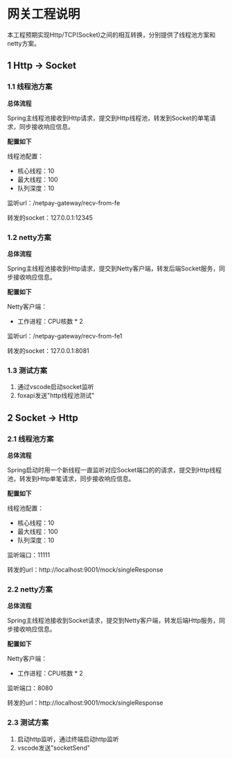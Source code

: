 # 网关工程说明

本工程预期实现Http/TCP(Socket)之间的相互转换，分别提供了线程池方案和netty方案。

## 1 Http -> Socket

### 1.1 线程池方案

**总体流程**

Spring主线程池接收到Http请求，提交到Http线程池，转发到Socket的单笔请求，同步接收响应信息。

**配置如下**

线程池配置：
 - 核心线程：10
 - 最大线程：100
 - 队列深度：10

监听url：/netpay-gateway/recv-from-fe

转发的socket：127.0.0.1:12345

### 1.2 netty方案

**总体流程**

Spring主线程池接收到Http请求，提交到Netty客户端，转发后端Socket服务，同步接收响应信息。

**配置如下**

Netty客户端：
 - 工作进程：CPU核数 * 2

监听url：/netpay-gateway/recv-from-fe1

转发的socket：127.0.0.1:8081

### 1.3 测试方案

 1. 通过vscode启动socket监听
 2. foxapi发送"http线程池测试"
 
## 2 Socket -> Http

### 2.1 线程池方案

**总体流程**

Spring启动时用一个新线程一直监听对应Socket端口的的请求，提交到Http线程池，转发到Http单笔请求，同步接收响应信息。

**配置如下**

线程池配置：
 - 核心线程：10
 - 最大线程：100
 - 队列深度：10

监听端口：11111

转发的url：http://localhost:9001/mock/singleResponse

### 2.2 netty方案

**总体流程**

Spring主线程池接收到Socket请求，提交到Netty客户端，转发后端Http服务，同步接收响应信息。

**配置如下**

Netty客户端：
- 工作进程：CPU核数 * 2

监听端口：8080

转发的url：http://localhost:9001/mock/singleResponse

### 2.3 测试方案

1. 启动http监听，通过终端启动http监听
2. vscode发送"socketSend"